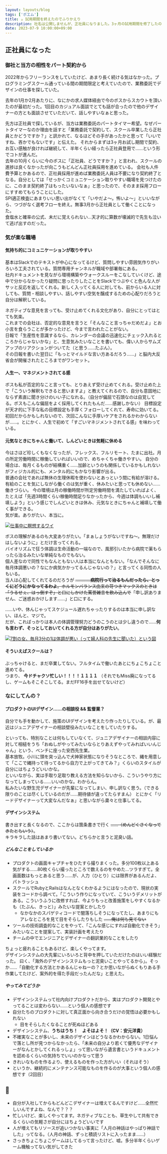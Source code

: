 ```yaml
---
layout: layouts/blog
tags: ['ポエム']
title: ☕️ 試用期間を終えたのでふりかえり
description: 社名は公開しませんが、正社員になりました。3ヶ月の試用期間を修了したのでふりかえります。
date: 2023-07-9 10:00:00+09:00
---
```


## 正社員になった

### 御社と当方の相性をパート契約から

2022年からフリーランスをしていたけど、あまり長く続ける気はなかった。プログラミングスクール通っている間の期間限定と考えていたので、業務委託でデザインの仕事を探していた。

去年の1月か2月あたりに、なにかの求人媒体経由で今のボスからスカウトを頂いたのが最初だった。1回目のカジュアル面談でとても話が合ったので他のデザイナーの方とも面談させていただいて、話しやすいなぁと思った。

先方は正社員で探しているが、当方は業務委託のパートタイマー希望。なぜパートタイマーなのか理由を話すと「業務委託で契約して、スクール卒業したら正社員とかどうですか？」と訊かれて、なるほどその手があったかと思って「いいですね、吝かでもないです」と伝えた。
それからまずは3ヶ月お試し期間で契約、お互い感触が良ければ継続して、半年くらい経ったら正社員登用で……という形でコトが進んだ。  
去年の10月くらいに今のボスに「正社員、どうですか？」と言われ、スクールの進捗は良くなかったが向こうもどんどん正社員採用を進めている。
会社も人件費予算とかあるので、正社員採用が進めば業務委託人員は不要になり契約終了となる。自分としては「せっかくコミュニケーション取りやすい職場を見つけたのに、このまま契約終了はもったいないなぁ」と思ったので、そのまま採用フローにすすめてもらうことにした。  
SPI適正検査にあまりいい思い出がなくて「いやだよ〜。怖いよ〜」といいながら、つづがなく選考フローを終え。無事3月から正社員として働くことになった。  
食塩水と確率の公式、未だに覚えられない…天才的に算数が壊滅的で先生も泣いて逃げ出すのだった。

### 気が楽な職場

#### 気持ち的にコミュニケーションが取りやすい

基本はSlackでのテキストが中心になってるけど、質問しやすい雰囲気作りがいろいろ工夫されている。質問専用チャンネルが職域や部署毎にある。  
社内ドキュメントを見ながら環境構築やウォークスルーをこなしていくけど、途中で分からなかったり疑問に思ったりしたことをSlackでつぶやくと色んな人がサッと反応を返してくれる。新しく入ってくる人に対しても、前からいる人に対しても、質問・相談しやすい、話しやすい空気を醸成するための心配りだろうと自分は解釈している。

ネガティブな意見を言っても、受け止めてくれる文化があり、自分にとってはとても気楽。  
これまでの会社は、否定的な意見を言うと「そんなこと言っちゃだめだよ」とお小言を食らうことが多かったけど、今まで言われたことがない。  
日報で「生産性を意識するなら、カレンダーの会議の迅速化にチェック入れるところからじゃないかな」と、生意気みたいなことを書いても、偉い人からサムズアップのリアクションがついてた（と思う……たぶん）。  
その日報を書いた翌日に「もっとマイルドな言い方あるだろう……」と脳内大反省会が開催されたところまでがワンセット。

#### 人生一、マネジメントされてる感

ボスも私が否定的なこと言っても、とりあえず受け止めてくれる。受け止めた上で「こういう解釈もできると思いますよ」と教えてくれるので、自分も意固地にならず素直に聞き分けのいい子になれる。（自分が偏屈で石頭なのは自覚してる。ボスもこんな偏屈をよく採用してくれたもんだ……感謝しかない）
目標設定が天才的に下手な私の目標設定も手厚くフォローしてくれて、寿命に効いてる。初回だからかもしれないので、次回こんなに手厚いケアをされるかわからないが……。とにかく、人生で初めて「すごいマネジメントされてる感」を味わっている。

#### 元気なときにちゃんと働いて、しんどいときは気軽に休める

今はさほど珍しくもなくなったが、フレックス、フルリモート、たまに出社。月の所定労働時間に稼働していればいいので、めちゃくちゃ働きやすい。
自分の場合は、毎月くるものが結構重く……加齢というのも関係しているかもしれないがフィジカル的にも、メンタル的にもかなり影響が出る。  
普通の会社であれば無休の生理休暇を使わないとあっという間に有給が溶ける。  
有給のことを気にしながら働くのは気が重く、休みたいと思っても休めない……働きづらい。
今の環境は月の稼働時間が所定労働時間を満たしていればよく、たとえば「先週3時間くらい稼働時間足りなかったから、今週は体調もいいし補填しよう」という感じでしんどいときは休み、元気なときにちゃんと補填して働く事ができる。  
気が楽。ありがたい、本当に。

[![仕事中に瞑想するワイ](/images/sleep_at_work.png)](/images/sleep_at_work.png)

ボスの理解があるのも大変ありがたい。「まぁしょうがないですね〜。無理だけはしないように」とだけ言ってくれる。  
バイオリズムで狂う体調は生命活動の一端なので、風邪引いたから病院で薬もらったら治るみたいな単純なものでもない。  
個人差なので同性でもなんともない人は本当になんともない。「なんでそんなに毎月体調悪いの？なにか病気かかってるんじゃないの？」と言ってくる同性の人もいる。  
当人は心配してくれてるのだろうが ~~…………**病院行って治るもんだったら、とっくにどうにかなってるわよ**。ホルモンバランス由来の苛つきマックスのときは「うるせぇ、はっ倒すぞ」と口にしかけた罵詈雑言を飲み込んで~~「申し訳ありません、ご迷惑おかけします……」と口にする。

……いや、休んじゃってスケジュール遅れちゃったりするのは本当に申し訳ない、ほんと、マジで。  
だが、こればっかりは本人の体調管理努力どうのこうのとは少し違うので……**何も言わず、そっとしておいてくれる方が自分はありがたい**。

[![7割の女、毎月3分の1は体調が悪い（って婦人科の先生に聞いた）という図](/images/image_my_biorythem.png)](/images/image_my_biorythem.png)

#### そういえばスクールは？

ぶっちゃけると、まだ卒業してない。フルタイムで働いたあとにちょこちょこと進めてる。  
つまり、 **今ドチャクソ忙しい！！！！１１１１** （それでもMiss廃になってるし、ゲームもそこそこしてる。まだFF16手を出せてないけど）

### なにしてんの？

#### プロダクトのUIデザイン……の相談役 && 監督業？

自分でも手を動かして、施策のUIデザインを考えたり作ったりしている。が、最近はジュニアデザイナーの相談壁役みたいなことをしていたりする。

といっても、特別なことは何もしていなくて、ジュニアデザイナーの相談内容に対して相槌をうち「おぬしがやってみたいならとりあえずやってみればいいんじゃん」という、ベンチに座った安西先生業。  
基本放牧。小川に頭を突っ込んで犬神家状態になりそうなところで、縄を用意して「ここで縄持って待ってるから自力で上がってきてみ？」くらいのスタイルが自分にはちょうどいいかな。  
といいながら、実は手取り足取り教える方法を知らないから、こういうやり方になってしまっている……いいのかな。わからん。  
私みたいな野生児デザイナーが先輩になってしまい、申し訳なく思う。（できる限りのことは尽くしているのだが……期待値が違ってたらすまん）
とにかく「リードデザイナーって大変なんだなぁ」と思いながら粛々と仕事してる。

#### デザインシステム

書き出すと長くなるので、ここからは箇条書きで行く ~~……（めんどくさくなってきたともいう）~~。  
キラキラした話はあまり書いてない。どちらかと言うと泥臭い話。

##### どんなことをしているか

- プロダクトの画面キャプチャをひたすら撮りまくった。多分100枚以上ある気がする……80枚くらい撮ったところで数えるのをやめた…ツラすぎて。全画面数はもっとあると思う……が、人力（ひとり）には限界があるんだよ、パトラッシュ
- スクールでRubyとRailsはなんとなくわかるようにはなったので、現状の実装をコードから調べて。「こういう作りになっていて、こういうデメリットがある。こういうふうに改修すれば、今よりもっと改善施策をしやすくなるかも（たぶん、きっと）」みたいな提案とかしたり
  - なかなかのスパゲティコードで闇落ちしそうになってたし、あまりにもアレなところを見て目をそらしたりもした ~~……俺は何も見てない~~
- ツールの技術調査的なことをやって、「こんな感じにすれば自動化できそう」みたいなことを提案して、実装計画を考えたり
- チームの中でエンジニアとデザイナーの翻訳業的なことをしたり

ちょっと疲れることもあるけど、楽しくやってます。  
デザインシステムの大先輩にいろいろと背中を押していただけたのはいい経験だった。
曰く、「海外のデザインシステムもっと泥臭いことやってるから」。そっか……「自動化する方法とかあるんじゃねーの？とか思いながらぬくもりある手作業してたけど、案外的を得た手段だったんだな」と思えた。

##### やってみてどうか

- デザインシステムって社内向けプロダクトだから、実はプロダクト開発とやってることは変わらない……という個人の感想です
- 自分たちのプロダクトに対して真正面から向き合うだけの覚悟は必要かもしれない
  - 目をそらしたくなることが死ぬほどある
- デザインシステム、**うちはうち！　よそはよそ！（CV：安元洋貴）**
- 不確実なことが多いし、未来のデザインはどうなるかわからない。1日悩んで落とし所が見つからなかったら、「未来の自分より若くて優秀なデザイナーがなんとかしてくれるっしょ」って思いながら遺言書というドキュメントを認めるくらいの気持ちでいいのかなって思う
- きれいなものを作るより、使えるものを作った方がいい（それはそう）
- というか、継続的にメンテナンス可能なものを作るのが大事という個人の感想です（2回目）

## 🍙

- 自分が入社してからもどんどこデザイナーは増えてるんですけど……全然忙しいんですよね、なんで？？？
- 忙しいけど、楽しくやってます。ネガティブなことも、草生やして共有できるくらいの気軽さが自分にはちょうどいいです
- 人が増えてもリソースが追いつかない事実に「人月の神話はやっぱり神話でした」ってなる。（人月の神話、ずっと積読リストに入ったまま……）
- さっきちょこちょこゲームはしてるって言ったけど、嘘。多分半年くらいゲーム機触ってない気がしてきた
